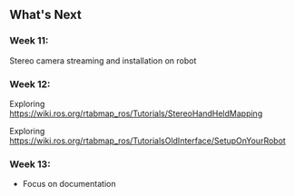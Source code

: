 ## What's Next

### Week 11:
Stereo camera streaming and installation on robot


### Week 12:
Exploring https://wiki.ros.org/rtabmap_ros/Tutorials/StereoHandHeldMapping

Exploring 
https://wiki.ros.org/rtabmap_ros/TutorialsOldInterface/SetupOnYourRobot

### Week 13:
* Focus on documentation